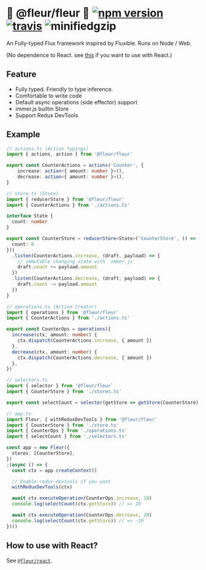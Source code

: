 # 🌼 @fleur/fleur 🌼 [![npm version](https://badge.fury.io/js/%40fleur%2Ffleur.svg)](https://www.npmjs.com/package/@fleur/fleur) [![travis](https://travis-ci.org/ra-gg/fleur.svg?branch=master)](https://travis-ci.org/ra-gg/fleur) ![minifiedgzip](https://badgen.net/bundlephobia/minzip/@fleur/fleur)

An Fully-typed Flux framework inspired by Fluxible.
Runs on Node / Web.

(No dependence to React. see [this](https://www.npmjs.com/package/@fleur/react) if you want to use with React.)

## Feature

- Fully typed. Friendly to type inference.
- Comfortable to write code
- Default async operations (side effector) support
- immer.js builtin Store
- Support Redux DevTools

## Example

```typescript
// actions.ts (Action typings)
import { actions, action } from '@fleur/fleur'

export const CounterActions = actions('Counter', {
    increase: action<{ amount: number }>(),
    decrease: action<{ amount: number }>(),
}
```

```typescript
// store.ts (Store)
import { reducerStore } from '@fleur/fleur'
import { CounterActions } from './actions.ts'

interface State {
  count: number
}

export const CounterStore = reducerStore<State>('CounterStore', () => ({
  count: 0
}))
  .listen(CounterActions.increase, (draft, payload) => {
    // immutable changing state with `immer.js`
    draft.count += payload.amount
  })
  .listen(CounterActions.decrease, (draft, payload) => {
    draft.count -= payload.amount
  })
}
```

```typescript
// operations.ts (Action Creator)
import { operations } from '@fleur/fleur'
import { CounterActions } from './actions.ts'

export const CounterOps = operations({
  increase(ctx, amount: number) {
    ctx.dispatch(CounterActions.increase, { amount })
  },
  decrease(ctx, amount: number) {
    ctx.dispatch(CounterActions.decrease, { amount })
  },
})
```

```typescript
// selectors.ts
import { selector } from '@fleur/fleur`
import { CounterStore } from './stores.ts'

export const selectCount = selector(getStore => getStore(CounterStore).count)
```

```typescript
// app.ts
import Fleur, { withReduxDevTools } from '@fleur/fleur'
import { CounterStore } from './store.ts'
import { CounterOps } from './operations.ts'
import { selectCount } from './selectors.ts'

const app = new Fleur({
  stores: [CounterStore],
})
;(async () => {
  const ctx = app.createContext()

  // Enable redux-devtools if you want
  withReduxDevTools(ctx)

  await ctx.executeOperation(CounterOps.increase, 10)
  console.log(selectCount(ctx.getStore)) // => 10

  await ctx.executeOperation(CounterOps.decrease, 20)
  console.log(selectCount(ctx.getStore)) // => -10
})()
```

## How to use with React?

See [`@fleur/react`](https://www.npmjs.com/package/@fleur/react).
